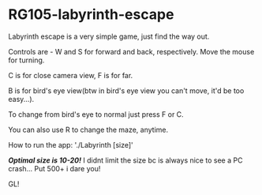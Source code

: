 # RG105-labyrinth-escape


Labyrinth escape is a very simple game, just find the way out.

Controls are - W and S for forward and back, respectively. Move the mouse for turning.

C is for close camera view, F is for far. 

B is for bird's eye view(btw in bird's eye view you can't move, it'd be too easy...).

To change from bird's eye to normal just press F or C.

You can also use R to change the maze, anytime. 

How to run the app: './Labyrinth [size]'  

***Optimal size is 10-20!*** I didnt limit the size bc is always nice to see a PC crash... Put 500+ i dare you!

GL!
